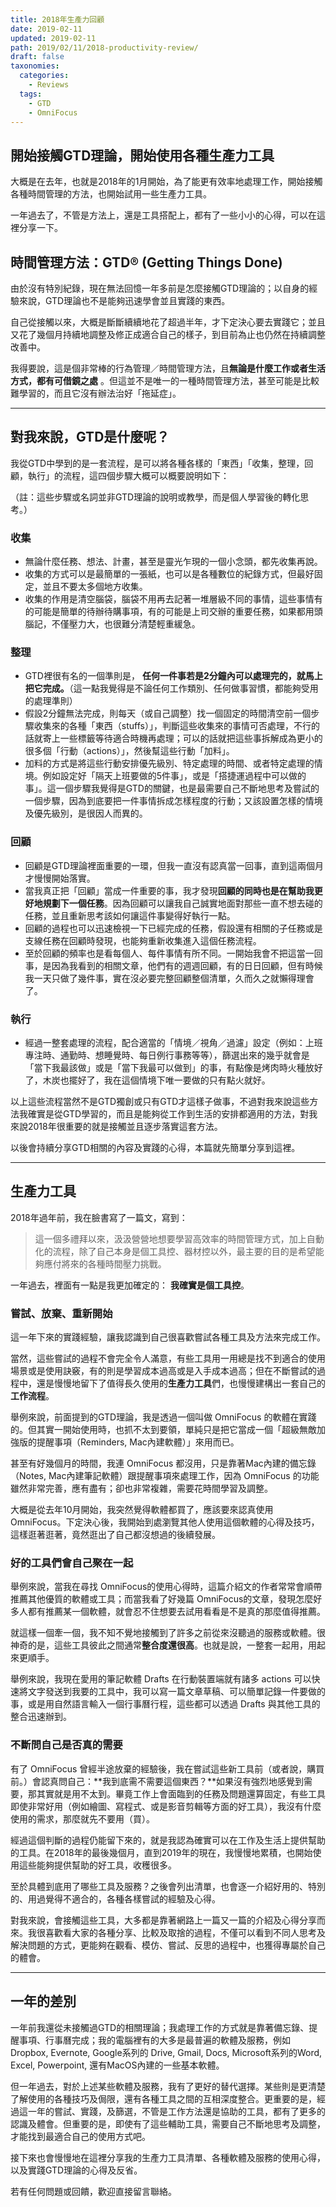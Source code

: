 ```yaml
---
title: 2018年生產力回顧
date: 2019-02-11
updated: 2019-02-11
path: 2019/02/11/2018-productivity-review/
draft: false
taxonomies:
  categories: 
    - Reviews
  tags: 
    - GTD
    - OmniFocus
---
```


## 開始接觸GTD理論，開始使用各種生產力工具

大概是在去年，也就是2018年的1月開始，為了能更有效率地處理工作，開始接觸各種時間管理的方法，也開始試用一些生產力工具。

一年過去了，不管是方法上，還是工具搭配上，都有了一些小小的心得，可以在這裡分享一下。

<!-- more -->

## 時間管理方法：GTD® (Getting Things Done)

由於沒有特別紀錄，現在無法回憶一年多前是怎麼接觸GTD理論的；以自身的經驗來說，GTD理論也不是能夠迅速學會並且實踐的東西。

自己從接觸以來，大概是斷斷續續地花了超過半年，才下定決心要去實踐它；並且又花了幾個月持續地調整及修正成適合自己的樣子，到目前為止也仍然在持續調整改善中。

我得要說，這是個非常棒的行為管理／時間管理方法，且**無論是什麼工作或者生活方式，都有可借鏡之處** 。但這並不是唯一的一種時間管理方法，甚至可能是比較難學習的，而且它沒有辦法治好「拖延症」。

---

## 對我來說，GTD是什麼呢？

我從GTD中學到的是一套流程，是可以將各種各樣的「東西」「收集，整理，回顧，執行」的流程，這四個步驟大概可以概要說明如下：

（註：這些步驟或名詞並非GTD理論的說明或教學，而是個人學習後的轉化思考。）

### 收集
  - 無論什麼任務、想法、計畫，甚至是靈光乍現的一個小念頭，都先收集再說。
  - 收集的方式可以是最簡單的一張紙，也可以是各種數位的紀錄方式，但最好固定，並且不要太多個地方收集。
  - 收集的作用是清空腦袋，腦袋不用再去記著一堆層級不同的事情，這些事情有的可能是簡單的待辦待購事項，有的可能是上司交辦的重要任務，如果都用頭腦記，不僅壓力大，也很難分清楚輕重緩急。  
        
### 整理
  - GTD裡很有名的一個準則是， **任何一件事若是2分鐘內可以處理完的，就馬上把它完成。**（這一點我覺得是不論任何工作類別、任何做事習慣，都能夠受用的處理準則）
  - 假設2分鐘無法完成，則每天（或自己調整）找一個固定的時間清空前一個步驟收集來的各種「東西（stuffs）」，判斷這些收集來的事情可否處理，不行的話就寄上一些標籤等待適合時機再處理；可以的話就把這些事拆解成為更小的很多個「行動（actions）」，然後幫這些行動「加料」。
  - 加料的方式是將這些行動安排優先級別、特定處理的時間、或者特定處理的情境。例如設定好「隔天上班要做的5件事」，或是「搭捷運過程中可以做的事」。這一個步驟我覺得是GTD的關鍵，也是最需要自己不斷地思考及嘗試的一個步驟，因為到底要把一件事情拆成怎樣程度的行動；又該設置怎樣的情境及優先級別，是很因人而異的。  
        
### 回顧
  - 回顧是GTD理論裡面重要的一環，但我一直沒有認真當一回事，直到這兩個月才慢慢開始落實。
  - 當我真正把「回顧」當成一件重要的事，我才發現**回顧的同時也是在幫助我更好地規劃下一個任務**。因為回顧可以讓我自己誠實地面對那些一直不想去碰的任務，並且重新思考該如何讓這件事變得好執行一點。
  - 回顧的過程也可以迅速檢視一下已經完成的任務，假設還有相關的子任務或是支線任務在回顧時發現，也能夠重新收集進入這個任務流程。
  - 至於回顧的頻率也是看每個人、每件事情有所不同。一開始我會不把這當一回事，是因為我看到的相關文章，他們有的週週回顧，有的日日回顧，但有時候我一天只做了幾件事，實在沒必要完整回顧整個清單，久而久之就懶得理會了。  
        
### 執行
  - 經過一整套處理的流程，配合適當的「情境／視角／過濾」設定（例如：上班專注時、通勤時、想睡覺時、每日例行事務等等），篩選出來的幾乎就會是「當下我最該做」或是「當下我最可以做到」的事，有點像是烤肉時火種放好了，木炭也擺好了，我在這個情境下唯一要做的只有點火就好。  
        

以上這些流程當然不是GTD獨創或只有GTD才這樣子做事，不過對我來說這些方法我確實是從GTD學習的，而且是能夠從工作到生活的安排都適用的方法，對我來說2018年很重要的就是接觸並且逐步落實這套方法。

以後會持續分享GTD相關的內容及實踐的心得，本篇就先簡單分享到這裡。

---

## 生產力工具

2018年過年前，我在臉書寫了一篇文，寫到：

> 這一個多禮拜以來，汲汲營營地想要學習高效率的時間管理方式，加上自動化的流程，除了自己本身是個工具控、器材控以外，最主要的目的是希望能夠應付將來的各種時間壓力挑戰。

一年過去，裡面有一點是我更加確定的： **我確實是個工具控**。

### 嘗試、放棄、重新開始

這一年下來的實踐經驗，讓我認識到自己很喜歡嘗試各種工具及方法來完成工作。

當然，這些嘗試的過程不會完全令人滿意，有些工具用一用總是找不到適合的使用場景或是使用訣竅，有的則是學習成本過高或是入手成本過高；但在不斷嘗試的過程中，還是慢慢地留下了值得長久使用的**生產力工具**們，也慢慢建構出一套自己的**工作流程**。

舉例來說，前面提到的GTD理論，我是透過一個叫做 OmniFocus 的軟體在實踐的。但其實一開始使用時，也抓不太到要領，單純只是把它當成一個「超級無敵加強版的提醒事項（Reminders, Mac內建軟體）」來用而已。

甚至有好幾個月的時間，我連 OmniFocus 都沒用，只是靠著Mac內建的備忘錄（Notes, Mac內建筆記軟體）跟提醒事項來處理工作，因為 OmniFocus 的功能雖然非常完善，應有盡有；卻也非常複雜，需要花時間學習及調整。

大概是從去年10月開始，我突然覺得軟體都買了，應該要來認真使用 OmniFocus。下定決心後，我開始到處瀏覽其他人使用這個軟體的心得及技巧，這樣逛著逛著，竟然逛出了自己都沒想過的後續發展。

### 好的工具們會自己聚在一起

舉例來說，當我在尋找 OmniFocus的使用心得時，這篇介紹文的作者常常會順帶推薦其他優質的軟體或工具；而當我看了好幾篇 OmniFocus的文章，發現怎麼好多人都有推薦某一個軟體，就會忍不住想要去試用看看是不是真的那麼值得推薦。

就這樣一個牽一個，我不知不覺地接觸到了許多之前從來沒聽過的服務或軟體。很神奇的是，這些工具彼此之間通常**整合度還很高**。也就是說，一整套一起用，用起來更順手。

舉例來說，我現在愛用的筆記軟體 Drafts 在行動裝置端就有諸多 actions 可以快速將文字發送到我要的工具中，我可以寫一篇文章草稿、可以簡單記錄一件要做的事，或是用自然語言輸入一個行事曆行程，這些都可以透過 Drafts 與其他工具的整合迅速辦到。

### 不斷問自己是否真的需要

有了 OmniFocus 曾經半途放棄的經驗後，我在嘗試這些新工具前（或者說，購買前。）會認真問自己：**我到底需不需要這個東西？**如果沒有強烈地感覺到需要，那其實就是用不太到。畢竟工作上會面臨到的任務及問題還算固定，有些工具即使非常好用（例如繪圖、寫程式、或是影音剪輯等方面的好工具），我沒有什麼使用的需求，那麼就先不要用（買）。

經過這個判斷的過程仍能留下來的，就是我認為確實可以在工作及生活上提供幫助的工具。在2018年的最後幾個月，直到2019年的現在，我慢慢地累積，也開始使用這些能夠提供幫助的好工具，收穫很多。

至於具體到底用了哪些工具及服務？之後會列出清單，也會逐一介紹好用的、特別的、用過覺得不適合的，各種各樣嘗試的經驗及心得。

對我來說，會接觸這些工具，大多都是靠著網路上一篇又一篇的介紹及心得分享而來。我很喜歡看大家的各種分享、比較及取捨的過程，不僅可以看到不同人思考及解決問題的方式，更能夠在觀看、模仿、嘗試、反思的過程中，也獲得專屬於自己的體會。

---

## 一年的差別

一年前我還從未接觸過GTD的相關理論；我處理工作的方式就是靠著備忘錄、提醒事項、行事曆完成；我的電腦裡有的大多是最普遍的軟體及服務，例如 Dropbox, Evernote, Google系列的 Drive, Gmail, Docs, Microsoft系列的Word, Excel, Powerpoint, 還有MacOS內建的一些基本軟體。

但一年過去，對於上述某些軟體及服務，我有了更好的替代選擇。某些則是更清楚了解使用的各種技巧及侷限，還有各種工具之間的互相深度整合。更重要的是，經過這一年的嘗試、實踐，及篩選，不管是工作方法還是協助的工具，都有了更多的認識及體會。但重要的是，即使有了這些輔助工具，需要自己不斷地思考及調整，才能找到最適合自己的使用方式吧。

接下來也會慢慢地在這裡分享我的生產力工具清單、各種軟體及服務的使用心得，以及實踐GTD理論的心得及反省。

若有任何問題或回饋，歡迎直接留言聯絡。
